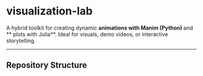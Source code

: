 # visualization-lab

A hybrid toolkit for creating dynamic **animations with Manim (Python)** and ** plots with Julia**. Ideal for visuals, demo videos, or interactive storytelling.

---

##  Repository Structure


